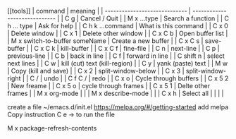 [[tools]]
| command                       | meaning                       |
| ----------------------------- | ----------------------------- |
| C g                           | Cancel / Quit                 |
| M x ...type                   | Search a function             |
| C h  ... type                 | Ask for help                  |
| C h k ...command              | What is this command          |
| C x 0                         | Delete window                 |
| C x 1                         | Delete other window           |
| C x C b                       | Open buffer list              |
| M x switch-to-buffer someName | Create a new buffer           |
| C x C s                       | save-buffer                   |
| C x C k                       | kill-buffer                   |
| C x C f                       | fine-file                     |
| C n                           | next-line                     |
| C p                           | previous-line                 |
| C b                           | back in line                  |
| C f                           | forward in line               |
| C shift n                     | select next lines             |
| C w                           | kill (cut) text (kill-region) |
| C y                           | yank (paste) text             |
| M w                           | Copy (kill and save)          |
| C x 2                         | split-window-below            |
| C x 3                         | split-window-right            |
| C /                           | undo                          |
| C f C /                       | redo                          |
| C x o                         | Cycle through buffers         |
| C x 5 2                       | New freame                    |
| C x 5 o                       | cycle through frames          |
| C x 5 1                       | Delte other frames            |
| M x org-mode                  |                               |
| M x describe-mode             |                               |
| C x h                         | Select all                    |
|                               |                               |

create a file ~/emacs.d/init.el
https://melpa.org/#/getting-started
add melpa
Copy instruction
C e -> to run the file

M x package-refresh-contents

